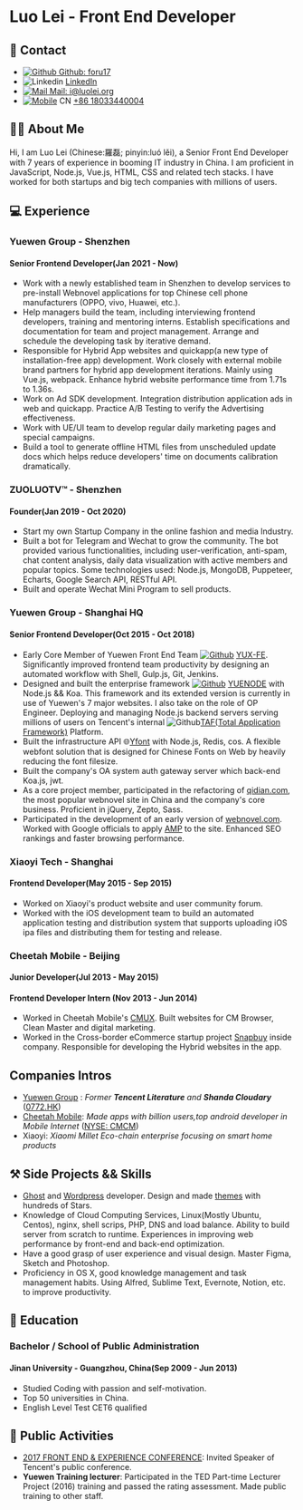 
# Luo Lei - Front End Developer  

## 🤝 Contact

* [![Github](https://static.is26.com/tmp/icons/github.svg)](https://github.com/foru17)[ Github: foru17](https://github.com/foru17)
* ![Linkedin](https://static.is26.com/tmp/icons/linkedin.svg?ver=1) [LinkedIn](https://www.linkedin.com/in/luoleiorg/)
* [![Mail](https://static.is26.com/tmp/icons/gmail.svg)](mailto:i@luolei.org)[ Mail: i@luolei.org](mailto:i@luolei.org)
* [![Mobile](https://static.is26.com/tmp/icons/iphone.svg)](https://github.com/foru17) CN [+86 18033440004](tel:+18033440004)  

## 👨‍🚀 About Me

Hi, I am Luo Lei (Chinese:羅磊; pinyin:luó lěi), a Senior Front End Developer with 7 years of experience in booming IT industry in China. I am proficient in JavaScript, Node.js, Vue.js, HTML, CSS and related tech stacks. I have worked for both startups and big tech companies with millions of users.

## 💻 Experience

### Yuewen Group - Shenzhen

#### Senior Frontend Developer(Jan 2021 - Now)

* Work with a newly established team in Shenzhen to develop services to pre-install Webnovel applications for top Chinese cell phone manufacturers (OPPO, vivo, Huawei, etc.).
* Help managers build the team, including interviewing frontend developers, training and mentoring interns. Establish specifications and documentation for team and project management. Arrange and schedule the developing task by iterative demand.
* Responsible for Hybrid App websites and quickapp(a new type of installation-free app) development. Work closely with external mobile brand partners for hybrid app development iterations. Mainly using Vue.js, webpack. Enhance hybrid website performance time from 1.71s to 1.36s.
* Work on Ad SDK development. Integration distribution application ads in web and quickapp. Practice A/B Testing to verify the Advertising effectiveness.
* Work with UE/UI team to develop regular daily marketing pages and special campaigns.
* Build a tool to generate offline HTML files from unscheduled update docs which helps reduce developers' time on documents calibration dramatically.

### ZUOLUOTV™ - Shenzhen

#### Founder(Jan 2019 - Oct 2020)

* Start my own Startup Company in the online fashion and media Industry.
* Built a bot for Telegram and Wechat to grow the community. The bot provided various functionalities, including user-verification, anti-spam, chat content analysis, daily data visualization with active members and popular topics. Some technologies used: Node.js, MongoDB, Puppeteer, Echarts, Google Search API, RESTful API.
* Built and operate Wechat Mini Program to sell products.

### Yuewen Group - Shanghai HQ

#### Senior Frontend Developer(Oct 2015 - Oct 2018)
* Early Core Member of Yuewen Front End Team [![Github](https://static.is26.com/tmp/icons/github.svg)](https://github.com/foru17) [YUX-FE](https://github.com/yued-fe). Significantly improved frontend team productivity by designing an automated workflow with Shell, Gulp.js, Git, Jenkins. 
* Designed and built the enterprise framework [![Github](https://static.is26.com/tmp/icons/github.svg)](https://github.com/foru17) [YUENODE](https://github.com/yued-fe/yuenode) with Node.js && Koa. This framework and its extended version is currently in use of Yuewen's 7 major websites. I also take on the role of OP Engineer. Deploying and managing Node.js backend servers serving millions of users on Tencent's internal ![Github](https://static.is26.com/tmp/icons/github.svg)[TAF(Total Application Framework)](https://github.com/gamegrd/taf) Platform.
* Built the infrastructure API 🌐[Yfont](https://webfont.yuewen.com/) with Node.js, Redis, cos. A flexible webfont solution that is designed for Chinese Fonts on Web by heavily reducing the font filesize.
* Built the company's OA system auth gateway server which back-end Koa.js, jwt.
* As a core project member, participated in the refactoring of [qidian.com](https://www.qidian.com/), the most popular webnovel site in China and the company's core business. Proficient in jQuery, Zepto, Sass.
* Participated in the development of an early version of [webnovel.com](https://www.webnovel.com/). Worked with Google officials to apply [AMP](https://amp.dev/) to the site. Enhanced SEO rankings and faster browsing performance.

### Xiaoyi Tech - Shanghai

#### Frontend Developer(May 2015 - Sep 2015)
* Worked on Xiaoyi's product website and user community forum.
* Worked with the iOS development team to build an automated application testing and distribution system that supports uploading iOS ipa files and distributing them for testing and release.

### Cheetah Mobile - Beijing

#### Junior Developer(Jul 2013 - May 2015)
#### Frontend Developer Intern (Nov 2013 - Jun 2014)

* Worked in Cheetah Mobile's [CMUX](https://cmux.cmcm.com/). Built websites for CM Browser, Clean Master and digital marketing.
* Worked in the Cross-border eCommerce startup project [Snapbuy](https://apkpure.com/snapbuy-app/com.snapbuy.mobileappmarket) inside company. Responsible for developing the Hybrid websites in the app. 

## Companies Intros
* [Yuewen Group](https://ir.yuewen.com/en/index.html) : *Former **Tencent Literature** and **Shanda Cloudary*** ([0772.HK](https://finance.yahoo.com/quote/0772.HK))
* [Cheetah Mobile](https://www.cmcm.com/en/): *Made apps with billion users,top android developer in Mobile Internet* ([NYSE: CMCM](https://finance.yahoo.com/quote/CMCM))
* Xiaoyi: *Xiaomi Millet Eco-chain enterprise focusing on smart home products*

## ⚒️ Side Projects && Skills

* [Ghost](https://ghost.org/) and [Wordpress]() developer. Design and made [themes](https://github.com/foru17/Yasuko) with hundreds of Stars.
* Knowledge of Cloud Computing Services, Linux(Mostly Ubuntu, Centos), nginx, shell scrips, PHP, DNS and load balance. Ability to build server from scratch to runtime. Experiences in improving web performance by front-end and back-end optimization.
* Have a good grasp of user experience and visual design. Master Figma, Sketch and Photoshop.
* Proficiency in OS X, good knowledge management and task management habits. Using Alfred, Sublime Text, Evernote, Notion, etc. to improve productivity.

## 🏫 Education

### Bachelor / School of Public Administration 

#### Jinan University - Guangzhou, China(Sep 2009 - Jun 2013)
* Studied Coding with passion and self-motivation.
* Top 50 universities in China.
* English Level Test CET6 qualified

## 📢 Public Activities 

* [2017 FRONT END & EXPERIENCE CONFERENCE](https://feexp.org/shenzhen/): Invited Speaker of Tencent's public conference.
* **Yuewen Training lecturer**: Participated in the TED Part-time Lecturer Project (2016) training and passed the rating assessment. Made public training to other staff.

